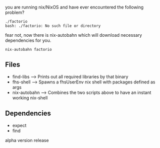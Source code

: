 you are running nix/NixOS and have ever encountered the following problem?
```
./factorio
bash: ./factorio: No such file or directory
```
fear not, now there is nix-autobahn which will download necessary dependencies for you.
```
nix-autobahn factorio
```
## Files
* find-libs --> Prints out all required libraries by that binary
* fhs-shell --> Spawns a fhsUserEnv nix shell with packages defined as args
* nix-autobahn --> Combines the two scripts above to have an instant working nix-shell


## Dependencies
- expect
- find

alpha version release

